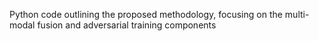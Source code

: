 Python code outlining the proposed methodology, focusing on the multi-modal fusion and adversarial training components
